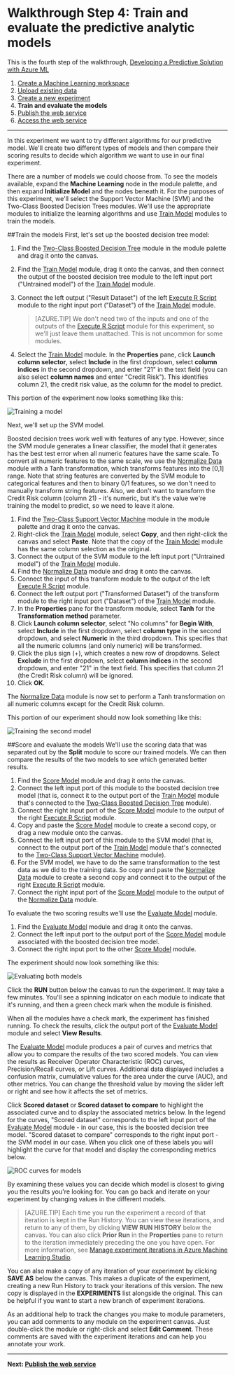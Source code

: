 <properties 
	pageTitle="Step 4: Train and evaluate the predictive analytic models | Microsoft Azure" 
	description="Step 4 of the Develop a predictive solution walkthrough: Train, score, and evaluate multiple models in Azure Machine Learning Studio." 
	services="machine-learning" 
	documentationCenter="" 
	authors="garyericson" 
	manager="paulettm" 
	editor="cgronlun"/>

<tags 
	ms.service="machine-learning" 
	ms.workload="data-services" 
	ms.tgt_pltfrm="na" 
	ms.devlang="na" 
	ms.topic="article" 
	ms.date="07/10/2015" 
	ms.author="garye"/>


# Walkthrough Step 4: Train and evaluate the predictive analytic models

This is the fourth step of the walkthrough, [Developing a Predictive Solution with Azure ML](machine-learning-walkthrough-develop-predictive-solution.md)


1.	[Create a Machine Learning workspace](machine-learning-walkthrough-1-create-ml-workspace.md)
2.	[Upload existing data](machine-learning-walkthrough-2-upload-data.md)
3.	[Create a new experiment](machine-learning-walkthrough-3-create-new-experiment.md)
4.	**Train and evaluate the models**
5.	[Publish the web service](machine-learning-walkthrough-5-publish-web-service.md)
6.	[Access the web service](machine-learning-walkthrough-6-access-web-service.md)

----------

In this experiment we want to try different algorithms for our predictive model. We'll create two different types of models and then compare their scoring results to decide which algorithm we want to use in our final experiment.  

There are a number of models we could choose from. To see the models available, expand the **Machine Learning** node in the module palette, and then expand **Initialize Model** and the nodes beneath it. For the purposes of this experiment, we'll select the Support Vector Machine (SVM) and the Two-Class Boosted Decision Trees modules. We'll use the appropriate modules to initialize the learning algorithms and use [Train Model][train-model] modules to train the models.   

##Train the models
First, let's set up the boosted decision tree model:  

1.	Find the [Two-Class Boosted Decision Tree][two-class-boosted-decision-tree] module in the module palette and drag it onto the canvas.
2.	Find the [Train Model][train-model] module, drag it onto the canvas, and then connect the output of the boosted decision tree module to the left input port ("Untrained model") of the [Train Model][train-model] module.
3.	Connect the left output ("Result Dataset") of the left [Execute R Script][execute-r-script] module to the right input port ("Dataset") of the [Train Model][train-model] module.

	> [AZURE.TIP] We don't need two of the inputs and one of the outputs of the [Execute R Script][execute-r-script] module for this experiment, so we'll just leave them unattached. This is not uncommon for some modules.


4.	Select the [Train Model][train-model] module. In the **Properties** pane, click **Launch column selector**, select **Include** in the first dropdown, select **column indices** in the second dropdown, and enter "21" in the text field (you can also select **column names** and enter "Credit Risk"). This identifies column 21, the credit risk value, as the column for the model to predict.


This portion of the experiment now looks something like this:  

![Training a model][1]
 
Next, we'll set up the SVM model.  

Boosted decision trees work well with features of any type. However, since the SVM module generates a linear classifier, the model that it generates has the best test error when all numeric features have the same scale. To convert all numeric features to the same scale, we use the [Normalize Data][normalize-data] module with a Tanh transformation, which transforms features into the [0,1] range. Note that string features are converted by the SVM module to categorical features and then to binary 0/1 features, so we don't need to manually transform string features. Also, we don't want to transform the Credit Risk column (column 21) - it's numeric, but it's the value we're training the model to predict, so we need to leave it alone.  

1.	Find the [Two-Class Support Vector Machine][two-class-support-vector-machine] module in the module palette and drag it onto the canvas.
2.	Right-click the [Train Model][train-model] module, select **Copy**, and then right-click the canvas and select **Paste**. Note that the copy of the [Train Model][train-model] module has the same column selection as the original.
3.	Connect the output of the SVM module to the left input port ("Untrained model") of the [Train Model][train-model] module.
4.	Find the [Normalize Data][normalize-data] module and drag it onto the canvas.
5.	Connect the input of this transform module to the output of the left [Execute R Script][execute-r-script] module.
6.	Connect the left output port ("Transformed Dataset") of the transform module to the right input port ("Dataset") of the [Train Model][train-model] module.
7.	In the **Properties** pane for the transform module, select **Tanh** for the **Transformation method** parameter.
8.	Click **Launch column selector**, select "No columns" for **Begin With**, select **Include** in the first dropdown, select **column type** in the second dropdown, and select **Numeric** in the third dropdown. This specifies that all the numeric columns (and only numeric) will be transformed.
9.	Click the plus sign (+), which creates a new row of dropdowns. Select **Exclude** in the first dropdown, select **column indices** in the second dropdown, and enter "21" in the text field. This specifies that column 21 (the Credit Risk column) will be ignored.
10.	Click **OK**.  


The [Normalize Data][normalize-data] module is now set to perform a Tanh transformation on all numeric columns except for the Credit Risk column.  

This portion of our experiment should now look something like this:  

![Training the second model][2]  

##Score and evaluate the models
We'll use the scoring data that was separated out by the **Split** module to score our trained models. We can then compare the results of the two models to see which generated better results.  

1.	Find the [Score Model][score-model] module and drag it onto the canvas.
2.	Connect the left input port of this module to the boosted decision tree model (that is, connect it to the output port of the [Train Model][train-model] module that's connected to the [Two-Class Boosted Decision Tree][two-class-boosted-decision-tree] module).
3.	Connect the right input port of the [Score Model][score-model] module to the output of the right [Execute R Script][execute-r-script] module. 
4.	Copy and paste the [Score Model][score-model] module to create a second copy, or drag a new module onto the canvas.
5.	Connect the left input port of this module to the SVM model (that is, connect to the output port of the [Train Model][train-model] module that's connected to the [Two-Class Support Vector Machine][two-class-support-vector-machine] module).
6.	For the SVM model, we have to do the same transformation to the test data as we did to the training data. So copy and paste the [Normalize Data][normalize-data] module to create a second copy and connect it to the output of the right [Execute R Script][execute-r-script] module.
7.	Connect the right input port of the [Score Model][score-model] module to the output of the [Normalize Data][normalize-data] module.  

To evaluate the two scoring results we'll use the [Evaluate Model][evaluate-model] module.  

1.	Find the [Evaluate Model][evaluate-model] module and drag it onto the canvas.
2.	Connect the left input port to the output port of the [Score Model][score-model] module associated with the boosted decision tree model.
3.	Connect the right input port to the other [Score Model][score-model] module.  

The experiment should now look something like this:  

![Evaluating both models][3]
 
Click the **RUN** button below the canvas to run the experiment. It may take a few minutes. You'll see a spinning indicator on each module to indicate that it's running, and then a green check mark when the module is finished.   

When all the modules have a check mark, the experiment has finished running. To check the results, click the output port of the [Evaluate Model][evaluate-model] module and select **View Results**.  

The [Evaluate Model][evaluate-model] module produces a pair of curves and metrics that allow you to compare the results of the two scored models. You can view the results as Receiver Operator Characteristic (ROC) curves, Precision/Recall curves, or Lift curves. Additional data displayed includes a confusion matrix, cumulative values for the area under the curve (AUC), and other metrics. You can change the threshold value by moving the slider left or right and see how it affects the set of metrics.  

Click **Scored dataset** or **Scored dataset to compare** to highlight the associated curve and to display the associated metrics below. In the legend for the curves, "Scored dataset" corresponds to the left input port of the [Evaluate Model][evaluate-model] module - in our case, this is the boosted decision tree model. "Scored dataset to compare" corresponds to the right input port - the SVM model in our case. When you click one of these labels you will highlight the curve for that model and display the corresponding metrics below.  

![ROC curves for models][4]
 
By examining these values you can decide which model is closest to giving you the results you're looking for. You can go back and iterate on your experiment by changing values in the different models.  

> [AZURE.TIP] Each time you run the experiment a record of that iteration is kept in the Run History. You can view these iterations, and return to any of them, by clicking **VIEW RUN HISTORY** below the canvas. You can also click **Prior Run** in the **Properties** pane to return to the iteration immediately preceding the one you have open. For more information, see [Manage experiment iterations in Azure Machine Learning Studio](machine-learning-manage-experiment-iterations.md).

You can also make a copy of any iteration of your experiment by clicking **SAVE AS** below the canvas. This makes a duplicate of the experiment, creating a new Run History to track your iterations of this version. The new copy is displayed in the **EXPERIMENTS** list alongside the original. This can be helpful if you want to start a new branch of experiment iterations.  

As an additional help to track the changes you make to module parameters, you can add comments to any module on the experiment canvas. Just double-click the module or right-click and select **Edit Comment**. These comments are saved with the experiment iterations and can help you annotate your work.


----------

**Next: [Publish the web service](machine-learning-walkthrough-5-publish-web-service.md)**

[1]: ./media/machine-learning-walkthrough-4-train-and-evaluate-models/train1.png
[2]: ./media/machine-learning-walkthrough-4-train-and-evaluate-models/train2.png
[3]: ./media/machine-learning-walkthrough-4-train-and-evaluate-models/train3.png
[4]: ./media/machine-learning-walkthrough-4-train-and-evaluate-models/train4.png


<!-- Module References -->
[evaluate-model]: https://msdn.microsoft.com/library/azure/927d65ac-3b50-4694-9903-20f6c1672089/
[execute-r-script]: https://msdn.microsoft.com/library/azure/30806023-392b-42e0-94d6-6b775a6e0fd5/
[normalize-data]: https://msdn.microsoft.com/library/azure/986df333-6748-4b85-923d-871df70d6aaf/
[score-model]: https://msdn.microsoft.com/library/azure/401b4f92-e724-4d5a-be81-d5b0ff9bdb33/
[train-model]: https://msdn.microsoft.com/library/azure/5cc7053e-aa30-450d-96c0-dae4be720977/
[two-class-boosted-decision-tree]: https://msdn.microsoft.com/library/azure/e3c522f8-53d9-4829-8ea4-5c6a6b75330c/
[two-class-support-vector-machine]: https://msdn.microsoft.com/library/azure/12d8479b-74b4-4e67-b8de-d32867380e20/
 